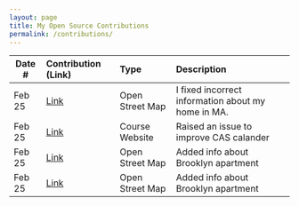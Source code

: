 ```yaml
---
layout: page
title: My Open Source Contributions
permalink: /contributions/
---
```


<!--
Type of the contribution should be "Wikipedia edit", "OpenStreet Map feature", "Documentation", "Course website", "Blog",
"Browser Add-on", etc.

The description should include a brief summary of what you did.

The link should bring us to a public page that shows your contribution. 

Replace the first row with your own contribution. 

-->





| Date #       | Contribution (Link)  | Type  | Description |
|---|:---|:---|:---|
| Feb 25   | [Link](https://www.openstreetmap.org/changeset/147902000)    |  Open Street Map   |  I fixed incorrect information about my home in MA.  |
| Feb 25   | [Link](https://github.com/joannakl/ossd/issues/94)    |    Course Website |   Raised an issue to improve CAS calander    |
| Feb 25   | [Link](https://www.openstreetmap.org/changeset/147902972#map=19/40.69324/-73.98215)   | Open Street Map  | Added info about Brooklyn apartment   |
| Feb 25   | [Link](https://www.openstreetmap.org/changeset/147902972#map=19/40.69324/-73.98215)   | Open Street Map  | Added info about Brooklyn apartment   |
